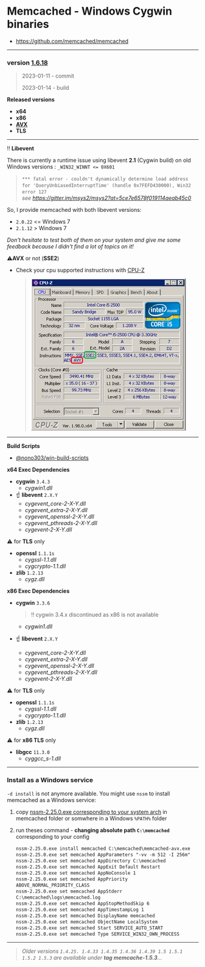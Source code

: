# Memcached - Windows Cygwin binaries #
- https://github.com/memcached/memcached
----
### version [1.6.18](https://github.com/memcached/memcached/tree/1.6.18)

> 2023-01-11 - commit
>
> 2023-01-14 - build

**Released versions**

  - **x64** 
  - **x86**
  - **[AVX](https://msdn.microsoft.com/fr-fr/library/jj620901.aspx)**
  - **TLS**

---

:bangbang: **Libevent**  

There is currently a runtime issue using libevent **2.1** (Cygwin build) on old Windows versions : `_WIN32_WINNT <= 0X601`  
> `*** fatal error - couldn't dynamically determine load address for 'QueryUnbiasedInterruptTime' (handle 0x7FEFD430000), Win32 error 127`  
*see https://gitter.im/msys2/msys2?at=5ce7e6578f019114aeab45c0*  

So, I provide memcached with both libevent versions:  
- `2.0.22` <= Windows 7  
- `2.1.12` > Windows 7  

*Don't hesitate to test both of them on your system and give me some feedback because I didn't find a lot of topics on it!*

:warning:**AVX** or not (**SSE2**)

- Check your cpu supported instructions with [CPU-Z](https://www.cpuid.com/softwares/cpu-z.html)

  >  ![](https://github.com/nono303/PHP-memcache-dll/raw/master/avx.png)

-----
**Build Scripts** 

- [@nono303/win-build-scripts](https://github.com/nono303/win-build-scripts)

 **x64 Exec Dependencies**

 - **cygwin** `3.4.3`
   - *cygwin1.dll*
 - :point_up:  **libevent** `2.X.Y` 
   - *cygevent_core-2-X-Y.dll*
   - *cygevent_extra-2-X-Y.dll*
   - *cygevent_openssl-2-X-Y.dll*
   - *cygevent_pthreads-2-X-Y.dll*
   - *cygevent-2-X-Y.dll*

:warning: for **TLS** only
  - **openssl** `1.1.1s`
    - *cygssl-1.1.dll*
    - *cygcrypto-1.1.dll*
  - **zlib** `1.2.13`
    - *cygz.dll*  

 **x86 Exec Dependencies**

- **cygwin** `3.3.6`

  > :bangbang: cygwin 3.4.x discontinued as x86 is not available 

  - *cygwin1.dll*

 - :point_up:  **libevent** `2.X.Y` 
   - *cygevent_core-2-X-Y.dll*
   - *cygevent_extra-2-X-Y.dll*
   - *cygevent_openssl-2-X-Y.dll*
   - *cygevent_pthreads-2-X-Y.dll*
   - *cygevent-2-X-Y.dll*

:warning: for **TLS** only
  - **openssl** `1.1.1s`
    - *cygssl-1.1.dll*
    - *cygcrypto-1.1.dll*
  - **zlib** `1.2.13`
    - *cygz.dll*  

:warning: for **x86 TLS** only
  - **libgcc** `11.3.0`
    - *cyggcc_s-1.dll*

----

### Install as a Windows service

`-d install` is not anymore available. You might use `nssm` to install memcached as a Windows service:

1. copy [nssm-2.25.0.exe corresponding to your system arch](https://github.com/nono303/memcached/tree/master/nssm) in memcached folder or somwhere in a Windows `%PATH%` folder

2. run theses command - **changing absolute path `C:\memcached`** corresponding to your config

   ```
   nssm-2.25.0.exe install memcached C:\memcached\memcached-avx.exe
   nssm-2.25.0.exe set memcached AppParameters "-vv -m 512 -I 256m"
   nssm-2.25.0.exe set memcached AppDirectory C:\memcached
   nssm-2.25.0.exe set memcached AppExit Default Restart
   nssm-2.25.0.exe set memcached AppNoConsole 1
   nssm-2.25.0.exe set memcached AppPriority ABOVE_NORMAL_PRIORITY_CLASS
   nssm-2.25.0.exe set memcached AppStderr C:\memcached\logs\memcached.log
   nssm-2.25.0.exe set memcached AppStopMethodSkip 6
   nssm-2.25.0.exe set memcached AppTimestampLog 1
   nssm-2.25.0.exe set memcached DisplayName memcached
   nssm-2.25.0.exe set memcached ObjectName LocalSystem
   nssm-2.25.0.exe set memcached Start SERVICE_AUTO_START
   nssm-2.25.0.exe set memcached Type SERVICE_WIN32_OWN_PROCESS
   ```

----
> *Older versions `1.4.25. 1.4.33 1.4.35 1.4.36 1.4.39 1.5 1.5.1 1.5.2 1.5.3` are available under **tag memcache-1.5.3**...*